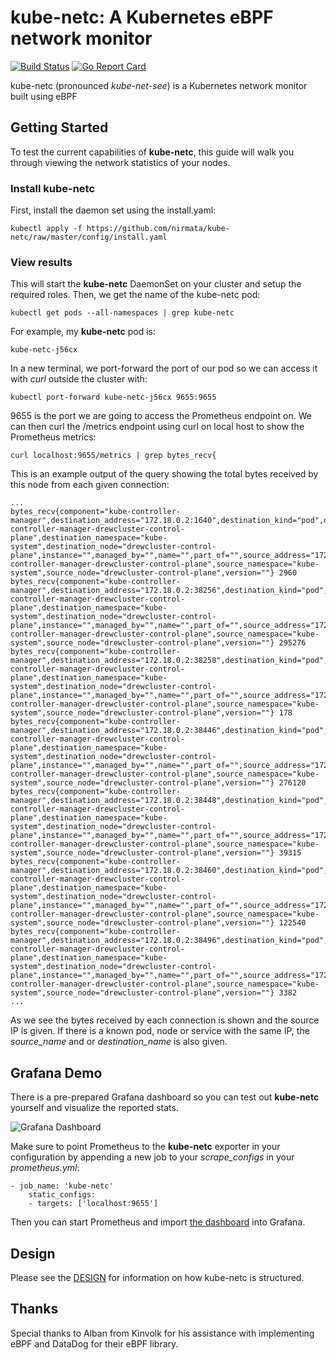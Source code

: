 # kube-netc: A Kubernetes eBPF network monitor

[![Build Status](https://travis-ci.org/nirmata/kube-netc.svg?branch=master)](https://travis-ci.org/nirmata/kube-netc) [![Go Report Card](https://goreportcard.com/badge/github.com/nirmata/kube-netc)](https://goreportcard.com/report/github.com/nirmata/kube-netc)


kube-netc (pronounced <i>kube-net-see</i>) is a Kubernetes network monitor built using eBPF

## Getting Started

To test the current capabilities of **kube-netc**, this guide will walk you through viewing the network statistics of your nodes.

### Install kube-netc

First, install the daemon set using the install.yaml:

``` 
kubectl apply -f https://github.com/nirmata/kube-netc/raw/master/config/install.yaml
```

### View results

This will start the **kube-netc** DaemonSet on your cluster and setup the required roles. Then, we get the name of the kube-netc pod:

```
kubectl get pods --all-namespaces | grep kube-netc
```

For example, my **kube-netc** pod is:

```
kube-netc-j56cx
```
In a new terminal, we port-forward the port of our pod so we can access it with *curl* outside the cluster with:

```
kubectl port-forward kube-netc-j56cx 9655:9655
```

9655 is the port we are going to access the Prometheus endpoint on. We can then curl the /metrics endpoint using curl on local host to show the Prometheus metrics:

```
curl localhost:9655/metrics | grep bytes_recv{
```

This is an example output of the query showing the total bytes received by this node from each given connection:

```
...
bytes_recv{component="kube-controller-manager",destination_address="172.18.0.2:1640",destination_kind="pod",destination_name="kube-controller-manager-drewcluster-control-plane",destination_namespace="kube-system",destination_node="drewcluster-control-plane",instance="",managed_by="",name="",part_of="",source_address="172.18.0.2",source_kind="pod",source_name="kube-controller-manager-drewcluster-control-plane",source_namespace="kube-system",source_node="drewcluster-control-plane",version=""} 2960
bytes_recv{component="kube-controller-manager",destination_address="172.18.0.2:38256",destination_kind="pod",destination_name="kube-controller-manager-drewcluster-control-plane",destination_namespace="kube-system",destination_node="drewcluster-control-plane",instance="",managed_by="",name="",part_of="",source_address="172.18.0.2",source_kind="pod",source_name="kube-controller-manager-drewcluster-control-plane",source_namespace="kube-system",source_node="drewcluster-control-plane",version=""} 295276
bytes_recv{component="kube-controller-manager",destination_address="172.18.0.2:38258",destination_kind="pod",destination_name="kube-controller-manager-drewcluster-control-plane",destination_namespace="kube-system",destination_node="drewcluster-control-plane",instance="",managed_by="",name="",part_of="",source_address="172.18.0.2",source_kind="pod",source_name="kube-controller-manager-drewcluster-control-plane",source_namespace="kube-system",source_node="drewcluster-control-plane",version=""} 178
bytes_recv{component="kube-controller-manager",destination_address="172.18.0.2:38446",destination_kind="pod",destination_name="kube-controller-manager-drewcluster-control-plane",destination_namespace="kube-system",destination_node="drewcluster-control-plane",instance="",managed_by="",name="",part_of="",source_address="172.18.0.2",source_kind="pod",source_name="kube-controller-manager-drewcluster-control-plane",source_namespace="kube-system",source_node="drewcluster-control-plane",version=""} 276120
bytes_recv{component="kube-controller-manager",destination_address="172.18.0.2:38448",destination_kind="pod",destination_name="kube-controller-manager-drewcluster-control-plane",destination_namespace="kube-system",destination_node="drewcluster-control-plane",instance="",managed_by="",name="",part_of="",source_address="172.18.0.2",source_kind="pod",source_name="kube-controller-manager-drewcluster-control-plane",source_namespace="kube-system",source_node="drewcluster-control-plane",version=""} 39315
bytes_recv{component="kube-controller-manager",destination_address="172.18.0.2:38460",destination_kind="pod",destination_name="kube-controller-manager-drewcluster-control-plane",destination_namespace="kube-system",destination_node="drewcluster-control-plane",instance="",managed_by="",name="",part_of="",source_address="172.18.0.2",source_kind="pod",source_name="kube-controller-manager-drewcluster-control-plane",source_namespace="kube-system",source_node="drewcluster-control-plane",version=""} 122540
bytes_recv{component="kube-controller-manager",destination_address="172.18.0.2:38496",destination_kind="pod",destination_name="kube-controller-manager-drewcluster-control-plane",destination_namespace="kube-system",destination_node="drewcluster-control-plane",instance="",managed_by="",name="",part_of="",source_address="172.18.0.2",source_kind="pod",source_name="kube-controller-manager-drewcluster-control-plane",source_namespace="kube-system",source_node="drewcluster-control-plane",version=""} 3382
...
```

As we see the bytes received by each connection is shown and the source IP is given. If there is a known pod, node or service with the same IP, the *source_name* and or *destination_name* is also given.


## Grafana Demo

There is a pre-prepared Grafana dashboard so you can test out **kube-netc** yourself and visualize the reported stats.

![Grafana Dashboard](grafana/grafana_demo_dashboard.png)

Make sure to point Prometheus to the **kube-netc** exporter in your configuration by appending a new job to your *scrape_configs* in your *prometheus.yml*:
```
- job_name: 'kube-netc' 
    static_configs: 
    - targets: ['localhost:9655']
```

Then you can start Prometheus and import [the dashboard](grafana/grafana_kube_netc_demo.json) into Grafana.

## Design

Please see the [DESIGN](DESIGN.md) for information on how kube-netc is structured.

## Thanks

Special thanks to Alban from Kinvolk for his assistance with implementing eBPF and DataDog for their eBPF library.

